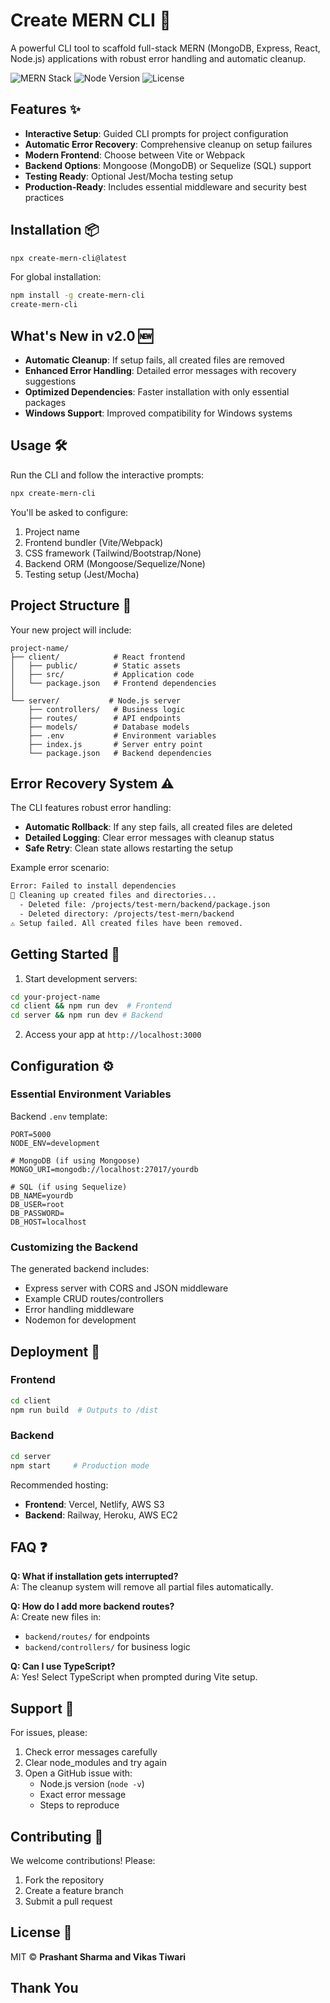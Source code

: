 # Create MERN CLI 🚀

A powerful CLI tool to scaffold full-stack MERN (MongoDB, Express, React, Node.js) applications with robust error handling and automatic cleanup.

![MERN Stack](https://img.shields.io/badge/MERN-Stack-blue) 
![Node Version](https://img.shields.io/badge/node-%3E%3D14.0.0-brightgreen)
![License](https://img.shields.io/badge/license-MIT-green)

## Features ✨

- **Interactive Setup**: Guided CLI prompts for project configuration
- **Automatic Error Recovery**: Comprehensive cleanup on setup failures
- **Modern Frontend**: Choose between Vite or Webpack
- **Backend Options**: Mongoose (MongoDB) or Sequelize (SQL) support
- **Testing Ready**: Optional Jest/Mocha testing setup
- **Production-Ready**: Includes essential middleware and security best practices

## Installation 📦

```bash
npx create-mern-cli@latest
```

For global installation:
```bash
npm install -g create-mern-cli
create-mern-cli
```

## What's New in v2.0 🆕

- **Automatic Cleanup**: If setup fails, all created files are removed
- **Enhanced Error Handling**: Detailed error messages with recovery suggestions
- **Optimized Dependencies**: Faster installation with only essential packages
- **Windows Support**: Improved compatibility for Windows systems

## Usage 🛠️

Run the CLI and follow the interactive prompts:

```bash
npx create-mern-cli
```

You'll be asked to configure:
1. Project name
2. Frontend bundler (Vite/Webpack)
3. CSS framework (Tailwind/Bootstrap/None)
4. Backend ORM (Mongoose/Sequelize/None)
5. Testing setup (Jest/Mocha)

## Project Structure 📂

Your new project will include:

```
project-name/
├── client/            # React frontend
│   ├── public/        # Static assets
│   ├── src/           # Application code
│   └── package.json   # Frontend dependencies
│
└── server/           # Node.js server
    ├── controllers/   # Business logic
    ├── routes/        # API endpoints  
    ├── models/        # Database models
    ├── .env           # Environment variables
    ├── index.js       # Server entry point
    └── package.json   # Backend dependencies
```

## Error Recovery System ⚠️

The CLI features robust error handling:

- **Automatic Rollback**: If any step fails, all created files are deleted
- **Detailed Logging**: Clear error messages with cleanup status
- **Safe Retry**: Clean state allows restarting the setup

Example error scenario:
```bash
Error: Failed to install dependencies
🧹 Cleaning up created files and directories...
  - Deleted file: /projects/test-mern/backend/package.json
  - Deleted directory: /projects/test-mern/backend
⚠️ Setup failed. All created files have been removed.
```

## Getting Started 🏁

1. Start development servers:
```bash
cd your-project-name
cd client && npm run dev  # Frontend
cd server && npm run dev # Backend
```

2. Access your app at `http://localhost:3000`

## Configuration ⚙️

### Essential Environment Variables

Backend `.env` template:
```env
PORT=5000
NODE_ENV=development

# MongoDB (if using Mongoose)
MONGO_URI=mongodb://localhost:27017/yourdb

# SQL (if using Sequelize)
DB_NAME=yourdb
DB_USER=root
DB_PASSWORD=
DB_HOST=localhost
```

### Customizing the Backend

The generated backend includes:
- Express server with CORS and JSON middleware
- Example CRUD routes/controllers
- Error handling middleware
- Nodemon for development

## Deployment 🚀

### Frontend
```bash
cd client
npm run build  # Outputs to /dist
```

### Backend
```bash
cd server
npm start     # Production mode
```

Recommended hosting:
- **Frontend**: Vercel, Netlify, AWS S3
- **Backend**: Railway, Heroku, AWS EC2

## FAQ ❓

**Q: What if installation gets interrupted?**  
A: The cleanup system will remove all partial files automatically.

**Q: How do I add more backend routes?**  
A: Create new files in:
- `backend/routes/` for endpoints
- `backend/controllers/` for business logic

**Q: Can I use TypeScript?**  
A: Yes! Select TypeScript when prompted during Vite setup.

## Support 🛟

For issues, please:
1. Check error messages carefully
2. Clear node_modules and try again
3. Open a GitHub issue with:
   - Node.js version (`node -v`)
   - Exact error message
   - Steps to reproduce

## Contributing 🤝

We welcome contributions! Please:
1. Fork the repository
2. Create a feature branch
3. Submit a pull request

## License 📄

MIT © **Prashant Sharma and Vikas Tiwari**


## Thank You
